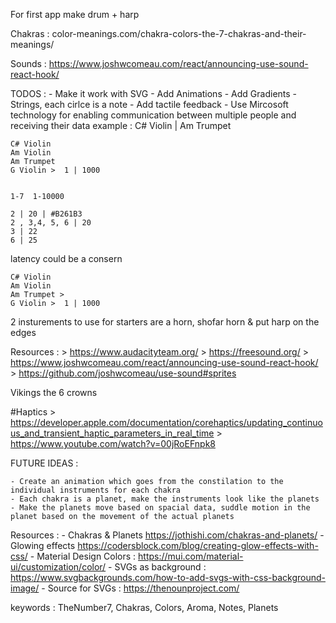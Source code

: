 For first app make drum + harp

Chakras : 
color-meanings.com/chakra-colors-the-7-chakras-and-their-meanings/

Sounds : https://www.joshwcomeau.com/react/announcing-use-sound-react-hook/


TODOS : 
    - Make it work with SVG
    - Add Animations
    - Add Gradients
    - Strings, each cirlce is a note
    - Add tactile feedback
    - Use Mircosoft technology for enabling communication between multiple people and receiving their data example : C# Violin | Am Trumpet

    C# Violin
    Am Violin
    Am Trumpet
    G Violin >  1 | 1000


    1-7  1-10000

    2 | 20 | #B261B3
    2 , 3,4, 5, 6 | 20 
    3 | 22
    6 | 25


latency could be a consern


    C# Violin
    Am Violin
    Am Trumpet > 
    G Violin >  1 | 1000



2 insturements to use for starters are a horn, shofar horn & put harp on the edges



Resources : 
    > https://www.audacityteam.org/
    > https://freesound.org/
    > https://www.joshwcomeau.com/react/announcing-use-sound-react-hook/
    > https://github.com/joshwcomeau/use-sound#sprites



Vikings 
the 6 crowns 


#Haptics
    > https://developer.apple.com/documentation/corehaptics/updating_continuous_and_transient_haptic_parameters_in_real_time
    > https://www.youtube.com/watch?v=00jRoEFnpk8


FUTURE IDEAS : 

    - Create an animation which goes from the constilation to the individual instruments for each chakra
    - Each chakra is a planet, make the instruments look like the planets 
    - Make the planets move based on spacial data, suddle motion in the planet based on the movement of the actual planets

Resources :
    - Chakras & Planets https://jothishi.com/chakras-and-planets/
    - Glowing effects https://codersblock.com/blog/creating-glow-effects-with-css/
    - Material Design Colors : https://mui.com/material-ui/customization/color/
    - SVGs as background : https://www.svgbackgrounds.com/how-to-add-svgs-with-css-background-image/
    - Source for SVGs : https://thenounproject.com/

keywords : TheNumber7, Chakras, Colors, Aroma, Notes, Planets